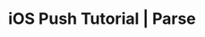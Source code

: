 ---
title: iOS Push Tutorial | Parse
permalink: /tutorials/ios-push-notifications/
layout: guide
platform: ios
language:  objective_c-swift
display_platform: iOS Push Notifications

sections:
- "parse-server/push-notifications-ios.md"

---